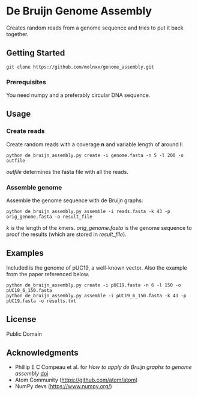 # De Bruijn Genome Assembly

Creates random reads from a genome sequence and tries to put it back together.

## Getting Started

```
git clone https://github.com/molnxx/genome_assembly.git
```

### Prerequisites

You need numpy and a preferably circular DNA sequence.

## Usage

### Create reads

Create random reads with a coverage **n** and variable length of around **l**:

```
python de_bruijn_assembly.py create -i genome.fasta -n 5 -l 200 -o outfile
```

*outfile* determines the fasta file with all the reads.

### Assemble genome

Assemble the genome sequence with de Bruijn graphs:

```
python de_bruijn_assembly.py assemble -i reads.fasta -k 43 -p orig_genome.fasta -o result_file
```

*k* is the length of the kmers. *orig_genome.fasta* is the genome sequence to proof the results (which are stored in *result_file*).

## Examples

Included is the genome of pUC19, a well-known vector. Also the example from the paper referenced below.

```
python de_bruijn_assembly.py create -i pUC19.fasta -n 6 -l 150 -o pUC19_6_150.fasta
python de_bruijn_assembly.py assemble -i pUC19_6_150.fasta -k 43 -p pUC19.fasta -o results.txt
```

## License

Public Domain

## Acknowledgments

* Phillip E C Compeau et al. for *How to apply de Bruijn graphs to genome assembly* [doi](https://doi.org/10.1038/nbt.2023)
* Atom Community (https://github.com/atom/atom)
* NumPy devs (https://www.numpy.org/)
